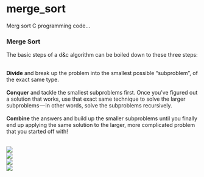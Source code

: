 # merge_sort
Merg sort C programming code...

<h3>Merge Sort</h3>
The basic steps of a d&c algorithm can be boiled down to these three steps:<br><br>

<strong>Divide</strong> and break up the problem into the smallest possible “subproblem”, of the exact same type.<br><br>
<strong>Conquer</strong> and tackle the smallest subproblems first. Once you’ve figured out a solution that works, use that exact same technique to solve the larger subproblems — in other words, solve the subproblems recursively.<br><br>
<strong>Combine</strong> the answers and build up the smaller subproblems until you finally end up applying the same solution to the larger, more complicated problem that you started off with!<br><br>

<img src="https://cdn-images-1.medium.com/max/1600/1*Gu7ROST8xBe8mpvwVd0nUg.jpeg" /> <br>
<img src="https://cdn-images-1.medium.com/max/1600/1*weVLB4M6m9J7wiPZXDasrg.jpeg" /> <br>
<img src="https://cdn-images-1.medium.com/max/1600/1*p6pvuQ0mKCYkx3ZXv6ufgw.jpeg" /> <br>
<img src="https://cdn-images-1.medium.com/max/1600/1*V1QaE66T3SgIIO-jv0-fHw.jpeg" /> <br>

